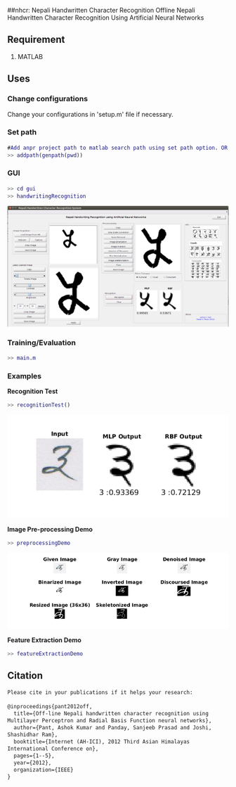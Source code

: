 ##nhcr: Nepali Handwritten Character Recognition
 Offline Nepali Handwritten Character Recognition Using Artificial Neural Networks

## Requirement
1. MATLAB


## Uses
### Change configurations
Change your configurations in 'setup.m' file if necessary.

### Set path
```matlab
#Add anpr project path to matlab search path using set path option. OR,
>> addpath(genpath(pwd))
```

### GUI
```matlab
>> cd gui
>> handwritingRecognition
```
![GUI](data/gui_demo.png)

### Training/Evaluation
```matlab
>> main.m
```
### Examples
**Recognition Test**
```matlab
>> recognitionTest()
```
![Numeral](data/recog_demo.png)

**Image Pre-processing Demo**
```matlab
>> preprocessingDemo
```
![Numeral](data/pp_demo.png)

**Feature Extraction Demo**
```matlab
>> featureExtractionDemo
```
## Citation
```
Please cite in your publications if it helps your research:

@inproceedings{pant2012off,
  title={Off-line Nepali handwritten character recognition using Multilayer Perceptron and Radial Basis Function neural networks},
  author={Pant, Ashok Kumar and Panday, Sanjeeb Prasad and Joshi, Shashidhar Ram},
  booktitle={Internet (AH-ICI), 2012 Third Asian Himalayas International Conference on},
  pages={1--5},
  year={2012},
  organization={IEEE}
}
```

